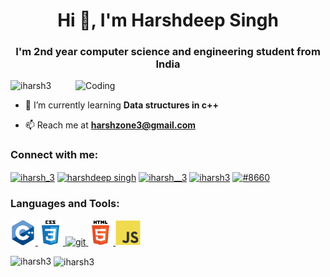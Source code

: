 
<h1 align="center">Hi 👋, I'm Harshdeep Singh</h1>
<h3 align="center">I'm 2nd year computer science and engineering student from India</h3>
 
 <img align="right" alt="Coding" width="400" src="https://i.ibb.co/pnX93KW/Happy-Bunch-Desk.png">
<p align="left"> <img src="https://komarev.com/ghpvc/?username=iharsh3&label=Profile%20views&color=0e75b6&style=flat" alt="iharsh3" /> </p>

- 🌱 I’m currently learning **Data structures in c++**

- 📫 Reach me at **harshzone3@gmail.com**

<h3 align="left">Connect with me:</h3>
<p align="left">
<a href="https://twitter.com/iharsh_3" target="blank"><img align="center" src="https://raw.githubusercontent.com/rahuldkjain/github-profile-readme-generator/master/src/images/icons/Social/twitter.svg" alt="iharsh_3" height="30" width="40" /></a>
<a href="https://linkedin.com/in/harshdeep singh" target="blank"><img align="center" src="https://raw.githubusercontent.com/rahuldkjain/github-profile-readme-generator/master/src/images/icons/Social/linked-in-alt.svg" alt="harshdeep singh" height="30" width="40" /></a>
<a href="https://instagram.com/iharsh__3" target="blank"><img align="center" src="https://raw.githubusercontent.com/rahuldkjain/github-profile-readme-generator/master/src/images/icons/Social/instagram.svg" alt="iharsh__3" height="30" width="40" /></a>
<a href="https://www.hackerrank.com/iharsh3" target="blank"><img align="center" src="https://raw.githubusercontent.com/rahuldkjain/github-profile-readme-generator/master/src/images/icons/Social/hackerrank.svg" alt="iharsh3" height="30" width="40" /></a>
<a href="https://discord.gg/#8660" target="blank"><img align="center" src="https://raw.githubusercontent.com/rahuldkjain/github-profile-readme-generator/master/src/images/icons/Social/discord.svg" alt="#8660" height="30" width="40" /></a>
</p>

<h3 align="left">Languages and Tools:</h3>
<p align="left"> <a href="https://www.w3schools.com/cpp/" target="_blank" rel="noreferrer"> <img src="https://raw.githubusercontent.com/devicons/devicon/master/icons/cplusplus/cplusplus-original.svg" alt="cplusplus" width="40" height="40"/> </a> <a href="https://www.w3schools.com/css/" target="_blank" rel="noreferrer"> <img src="https://raw.githubusercontent.com/devicons/devicon/master/icons/css3/css3-original-wordmark.svg" alt="css3" width="40" height="40"/> </a> <a href="https://git-scm.com/" target="_blank" rel="noreferrer"> <img src="https://www.vectorlogo.zone/logos/git-scm/git-scm-icon.svg" alt="git" width="40" height="40"/> </a> <a href="https://www.w3.org/html/" target="_blank" rel="noreferrer"> <img src="https://raw.githubusercontent.com/devicons/devicon/master/icons/html5/html5-original-wordmark.svg" alt="html5" width="40" height="40"/> </a> <a href="https://developer.mozilla.org/en-US/docs/Web/JavaScript" target="_blank" rel="noreferrer"> <img src="https://raw.githubusercontent.com/devicons/devicon/master/icons/javascript/javascript-original.svg" alt="javascript" width="40" height="40"/> </a> </p>

<p><img align="left" src="https://github-readme-stats.vercel.app/api/top-langs?username=harshgitdeep&show_icons=true&locale=en&layout=compact" alt="iharsh3" /></p>

<p>&nbsp;<img align="center" src="https://github-readme-stats.vercel.app/api?username=harshgitdeep&show_icons=true&locale=en" alt="iharsh3" /></p>
